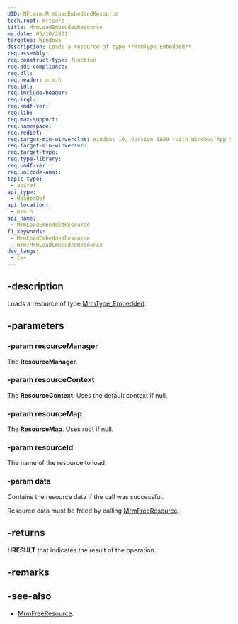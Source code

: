 ```yaml
---
UID: NF:mrm.MrmLoadEmbeddedResource
tech.root: mrtcore 
title: MrmLoadEmbeddedResource
ms.date: 05/18/2021 
targetos: Windows
description: Loads a resource of type **MrmType_Embedded**.
req.assembly: 
req.construct-type: function
req.ddi-compliance: 
req.dll: 
req.header: mrm.h
req.idl: 
req.include-header: 
req.irql: 
req.kmdf-ver: 
req.lib: 
req.max-support: 
req.namespace: 
req.redist: 
req.target-min-winverclnt: Windows 10, version 1809 (with Windows App SDK 0.5 or later) 
req.target-min-winversvr: 
req.target-type: 
req.type-library: 
req.umdf-ver: 
req.unicode-ansi: 
topic_type:
 - apiref
api_type:
 - HeaderDef
api_location:
 - mrm.h
api_name:
 - MrmLoadEmbeddedResource
f1_keywords:
 - MrmLoadEmbeddedResource
 - mrm/MrmLoadEmbeddedResource
dev_langs:
 - c++
---
```


## -description

Loads a resource of type [MrmType_Embedded](ne-mrm-mrmtype.md).

## -parameters

### -param resourceManager

The **ResourceManager**.

### -param resourceContext

The **ResourceContext**. Uses the default context if null.

### -param resourceMap

The **ResourceMap**. Uses root if null.

### -param resourceId

The name of the resource to load.

### -param data

Contains the resource data if the call was successful.

Resource data must be freed by calling [MrmFreeResource](nf-mrm-mrmfreeresource.md).

## -returns

**HRESULT** that indicates the result of the operation.

## -remarks

## -see-also

- [MrmFreeResource](nf-mrm-mrmfreeresource.md).
